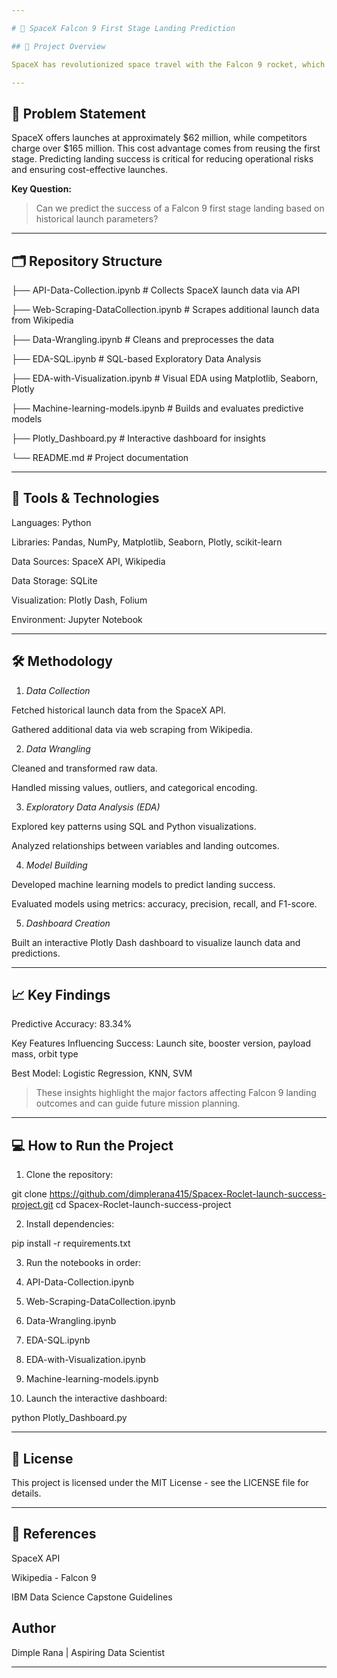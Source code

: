 ```yaml
---

# 🚀 SpaceX Falcon 9 First Stage Landing Prediction

## 🌟 Project Overview

SpaceX has revolutionized space travel with the Falcon 9 rocket, which can reuse its first stage, drastically reducing launch costs. This project aims to predict whether the Falcon 9 first stage will land successfully using historical launch data. Accurate predictions can help SpaceX and stakeholders estimate mission costs, optimize planning, and enhance operational efficiency.

---
```


## 🎯 Problem Statement

SpaceX offers launches at approximately $62 million, while competitors charge over $165 million. This cost advantage comes from reusing the first stage. Predicting landing success is critical for reducing operational risks and ensuring cost-effective launches.

**Key Question:**

> Can we predict the success of a Falcon 9 first stage landing based on historical launch parameters?

---

## 🗂 Repository Structure

├── API-Data-Collection.ipynb          # Collects SpaceX launch data via API

├── Web-Scraping-DataCollection.ipynb  # Scrapes additional launch data from Wikipedia

├── Data-Wrangling.ipynb               # Cleans and preprocesses the data

├── EDA-SQL.ipynb                      # SQL-based Exploratory Data Analysis

├── EDA-with-Visualization.ipynb       # Visual EDA using Matplotlib, Seaborn, Plotly

├── Machine-learning-models.ipynb      # Builds and evaluates predictive models

├── Plotly_Dashboard.py                 # Interactive dashboard for insights

└── README.md                           # Project documentation

---

## 🧰 Tools & Technologies

Languages: Python

Libraries: Pandas, NumPy, Matplotlib, Seaborn, Plotly, scikit-learn

Data Sources: SpaceX API, Wikipedia

Data Storage: SQLite

Visualization: Plotly Dash, Folium

Environment: Jupyter Notebook

---

## 🛠 Methodology

1. *Data Collection*

Fetched historical launch data from the SpaceX API.

Gathered additional data via web scraping from Wikipedia.

2. *Data Wrangling*

Cleaned and transformed raw data.

Handled missing values, outliers, and categorical encoding.

3. *Exploratory Data Analysis (EDA)*

Explored key patterns using SQL and Python visualizations.

Analyzed relationships between variables and landing outcomes.

4. *Model Building*

Developed machine learning models to predict landing success.

Evaluated models using metrics: accuracy, precision, recall, and F1-score.

5. *Dashboard Creation*

Built an interactive Plotly Dash dashboard to visualize launch data and predictions.


---

## 📈 Key Findings

Predictive Accuracy: 83.34%

Key Features Influencing Success: Launch site, booster version, payload mass, orbit type

Best Model: Logistic Regression, KNN, SVM


> These insights highlight the major factors affecting Falcon 9 landing outcomes and can guide future mission planning.

---

## 💻 How to Run the Project

1. Clone the repository:

git clone https://github.com/dimplerana415/Spacex-Roclet-launch-success-project.git
cd Spacex-Roclet-launch-success-project


2. Install dependencies:

pip install -r requirements.txt


3. Run the notebooks in order:

  1. API-Data-Collection.ipynb
  2. Web-Scraping-DataCollection.ipynb
  3. Data-Wrangling.ipynb
  4. EDA-SQL.ipynb
  5. EDA-with-Visualization.ipynb
  6. Machine-learning-models.ipynb


4. Launch the interactive dashboard:

python Plotly_Dashboard.py

---

## 📄 License

This project is licensed under the MIT License - see the LICENSE file for details.

---

## 🔗 References

SpaceX API

Wikipedia - Falcon 9

IBM Data Science Capstone Guidelines

## Author

Dimple Rana |
Aspiring Data Scientist


---

